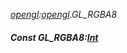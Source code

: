 _[opengl](../../modules/opengl/opengl-module.md):[opengl](../../modules/opengl/opengl-module.md).GL\_RGBA8_
##### Const GL\_RGBA8:[Int](../../modules/wonkey/wonkey-types-int.md)
